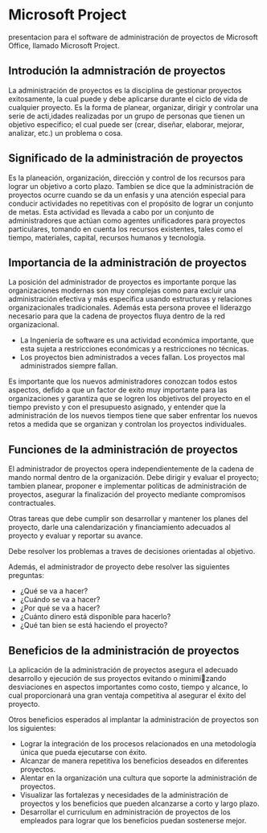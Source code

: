 # Microsoft Project
presentacion para el software de administración de proyectos de Microsoft Office, llamado Microsoft Project.

## Introdución la admnistración de proyectos
La administración de proyectos es la disciplina de gestionar proyectos exitosamente, la cual puede y debe aplicarse durante el ciclo de vida de cualquier proyecto.
Es la forma de planear, organizar, dirigir y controlar una serie de acti,idades realizadas por un grupo de personas que tienen un objetivo especifico; el cual puede ser (crear, diseñar, elaborar, mejorar, analizar, etc.) un problema o cosa.

## Significado de la administración de proyectos
Es la planeación, organización, dirección y control de los recursos para lograr un objetivo a corto plazo.
Tambien se dice que la administración de proyectos ocurre cuando se da un enfasis y una atención especial para conducir actividades no repetitivas con el propósito de lograr un conjunto de metas.
Esta actividad es llevada a cabo por un conjunto de administradores que actúan como agentes unificadores para proyectos particulares, tomando en cuenta los recursos existentes, tales como el tiempo, materiales, capital, recursos humanos y tecnología.

## Importancia de la administración de proyectos
La posición del administrador de proyectos es importante porque las organizaciones modernas son muy complejas como para excluir una administración efectiva y más específica usando estructuras y relaciones organizacionales tradicionales. Además esta persona provee el liderazgo necesario para que la cadena de proyectos fluya dentro de la red organizacional.

 * La Ingeniería de software es una actividad económica importante, que esta sujeta a restricciones económicas y a restricciones no técnicas.
 * Los proyectos bien administrados a veces fallan. Los proyectos mal administrados siempre fallan.

Es importante que los nuevos administradores conozcan todos estos aspectos, defido a que un factor de exito muy importante para las organizaciones y garantiza que se logren los objetivos del proyecto en el tiempo previsto y con el presupuesto asignado, y entender que la administración de los nuevos tiempos tiene que saber enfrentar los nuevos retos a medida que se organizan y controlan los proyectos individuales.

## Funciones de la administración de proyectos
El administrador de proyectos opera independientemente de la cadena de mando normal dentro de la organización. Debe dirigir y evaluar el proyecto; tambien planear, proponer e implementar políticas de administración de proyectos, asegurar la finalización del proyecto mediante compromisos contractuales.

Otras tareas que debe cumplir son desarrollar y mantener los planes del proyecto, darle una calendarización y financiamiento adecuados al proyecto y evaluar y reportar su avance.

Debe resolver los problemas a traves de decisiones orientadas al objetivo.

Además, el administrador de proyecto debe resolver las siguientes preguntas:

* ¿Qué se va a hacer?
* ¿Cuándo se va a hacer?
* ¿Por qué se va a hacer?
* ¿Cuánto dinero está disponible para hacerlo?
* ¿Qué tan bien se está haciendo el proyecto?

## Beneficios de la administración de proyectos
La aplicación de la administración de proyectos asegura el adecuado desarrollo y ejecución de sus proyectos evitando o minimizando desviaciones en aspectos importantes como costo, tiempo y alcance, lo cual proporcionará una gran ventaja competitiva al asegurar el éxito del proyecto.

Otros beneficios esperados al implantar la administración de proyectos son los siguientes:

* Lograr la integración de los procesos relacionados en una metodología única que pueda ejecutarse con éxito.
* Alcanzar de manera repetitiva los beneficios deseados en diferentes proyectos.
* Alentar en la organización una cultura que soporte la administración de proyectos.
* Visualizar las fortalezas y necesidades de la administración de proyectos y los beneficios que pueden alcanzarse a corto y largo plazo.
* Desarrollar el curriculum en administración de proyectos de los empleados para lograr que los beneficios puedan sostenerse mejor.

